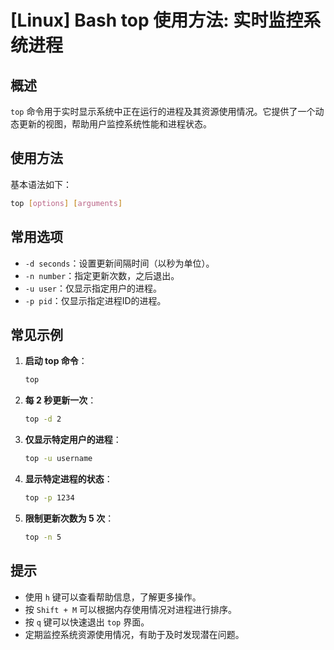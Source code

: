 # [Linux] Bash top 使用方法: 实时监控系统进程

## 概述
`top` 命令用于实时显示系统中正在运行的进程及其资源使用情况。它提供了一个动态更新的视图，帮助用户监控系统性能和进程状态。

## 使用方法
基本语法如下：
```bash
top [options] [arguments]
```

## 常用选项
- `-d seconds`：设置更新间隔时间（以秒为单位）。
- `-n number`：指定更新次数，之后退出。
- `-u user`：仅显示指定用户的进程。
- `-p pid`：仅显示指定进程ID的进程。

## 常见示例
1. **启动 top 命令**：
   ```bash
   top
   ```

2. **每 2 秒更新一次**：
   ```bash
   top -d 2
   ```

3. **仅显示特定用户的进程**：
   ```bash
   top -u username
   ```

4. **显示特定进程的状态**：
   ```bash
   top -p 1234
   ```

5. **限制更新次数为 5 次**：
   ```bash
   top -n 5
   ```

## 提示
- 使用 `h` 键可以查看帮助信息，了解更多操作。
- 按 `Shift + M` 可以根据内存使用情况对进程进行排序。
- 按 `q` 键可以快速退出 `top` 界面。
- 定期监控系统资源使用情况，有助于及时发现潜在问题。
